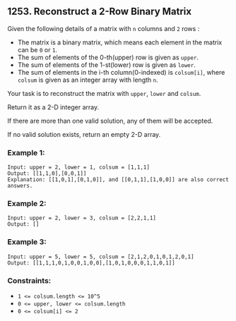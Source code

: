## 1253. Reconstruct a 2-Row Binary Matrix

Given the following details of a matrix with ```n``` columns and ```2``` rows :

* The matrix is a binary matrix, which means each element in the matrix can be ```0``` or ```1```.
* The sum of elements of the 0-th(upper) row is given as ```upper```.
* The sum of elements of the 1-st(lower) row is given as ```lower```.
* The sum of elements in the i-th column(0-indexed) is ```colsum[i]```, where ```colsum``` is given as an integer array with length ```n```.

Your task is to reconstruct the matrix with ```upper```, ```lower``` and ```colsum```.

Return it as a 2-D integer array.

If there are more than one valid solution, any of them will be accepted.

If no valid solution exists, return an empty 2-D array.

### Example 1:
```
Input: upper = 2, lower = 1, colsum = [1,1,1]
Output: [[1,1,0],[0,0,1]]
Explanation: [[1,0,1],[0,1,0]], and [[0,1,1],[1,0,0]] are also correct answers.
```
### Example 2:
```
Input: upper = 2, lower = 3, colsum = [2,2,1,1]
Output: []
```
### Example 3:
```
Input: upper = 5, lower = 5, colsum = [2,1,2,0,1,0,1,2,0,1]
Output: [[1,1,1,0,1,0,0,1,0,0],[1,0,1,0,0,0,1,1,0,1]]
```

### Constraints:

* ```1 <= colsum.length <= 10^5```
* ```0 <= upper, lower <= colsum.length```
* ```0 <= colsum[i] <= 2```